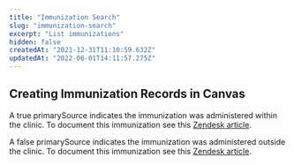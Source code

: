 ```yaml
---
title: "Immunization Search"
slug: "immunization-search"
excerpt: "List immunizations"
hidden: false
createdAt: "2021-12-31T11:10:59.632Z"
updatedAt: "2022-06-01T14:11:57.275Z"
---
```

## Creating Immunization Records in Canvas

A true primarySource indicates the immunization was administered within the clinic. To document this immunization see this [Zendesk article](https://canvas-medical.zendesk.com/hc/en-us/articles/360057140293). 

A false primarySource indicates the immunization was administered outside the clinic. To document this immunization see this [Zendesk article](https://canvas-medical.zendesk.com/hc/en-us/articles/360057139673).